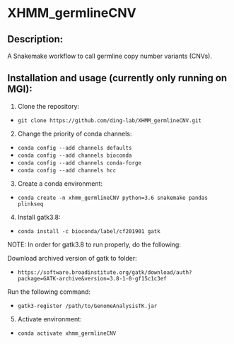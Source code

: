 # XHMM_germlineCNV

## Description:
A Snakemake workflow to call germline copy number variants (CNVs).

## Installation and usage (currently only running on MGI):

1. Clone the repository: 
- `git clone https://github.com/ding-lab/XHMM_germlineCNV.git`

2. Change the priority of conda channels:

- `conda config --add channels defaults`
- `conda config --add channels bioconda`
- `conda config --add channels conda-forge`
- `conda config --add channels hcc`

3. Create a conda environment: 
- `conda create -n xhmm_germlineCNV python=3.6 snakemake pandas plinkseq`
 
4. Install gatk3.8:
- `conda install -c bioconda/label/cf201901 gatk`

NOTE: In order for gatk3.8 to run properly, do the following:

Download archived version of gatk to folder:
- `https://software.broadinstitute.org/gatk/download/auth?package=GATK-archive&version=3.8-1-0-gf15c1c3ef`

Run the following command:
- `gatk3-register /path/to/GenomeAnalysisTK.jar`

5. Activate environment: 
- `conda activate xhmm_germlineCNV`


